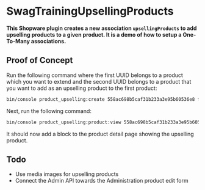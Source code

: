 # SwagTrainingUpsellingProducts
**This Shopware plugin creates a new association `upsellingProducts` to add upselling products to a given product. It is a demo of how to setup a One-To-Many associations.**

## Proof of Concept
Run the following command where the first UUID belongs to a product which you want to extend and the second UUID belongs to a product that you want to add as an upselling product to the first product:
```bash
bin/console product_upselling:create 558ac698b5caf31b233a3e95b60536e8 f997317c12e0b2105363932ba9c69e42
```

Next, run the following command:
```bash
bin/console product_upselling:product:view 558ac698b5caf31b233a3e95b60536e8
```

It should now add a block to the product detail page showing the upselling product.

## Todo
- Use media images for upselling products
- Connect the Admin API towards the Administration product edit form


